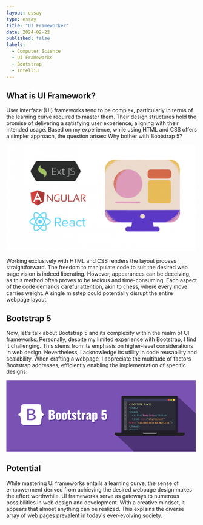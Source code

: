 ```yaml
---
layout: essay
type: essay
title: "UI Frameworker"
date: 2024-02-22
published: false
labels:
  - Computer Science
  - UI Frameworks
  - Bootstrap
  - IntelliJ
---
```

## What is UI Framework?

User interface (UI) frameworks tend to be complex, particularly in terms of the learning curve required to master them. Their design structures hold the promise of delivering a satisfying user experience, aligning with their intended usage. Based on my experience, while using HTML and CSS offers a simpler approach, the question arises: Why bother with Bootstrap 5?

<div class="text-center p-4">
  <img width="500px" src="/img/UI.png" class="img-thumbnail" >
</div>

Working exclusively with HTML and CSS renders the layout process straightforward. The freedom to manipulate code to suit the desired web page vision is indeed liberating. However, appearances can be deceiving, as this method often proves to be tedious and time-consuming. Each aspect of the code demands careful attention, akin to chess, where every move carries weight. A single misstep could potentially disrupt the entire webpage layout.

## Bootstrap 5

Now, let's talk about Bootstrap 5 and its complexity within the realm of UI frameworks. Personally, despite my limited experience with Bootstrap, I find it challenging. This stems from its emphasis on higher-level considerations in web design. Nevertheless, I acknowledge its utility in code reusability and scalability. When crafting a webpage, I appreciate the multitude of factors Bootstrap addresses, efficiently enabling the implementation of specific designs.

 
<div class="text-center p-4">
  <img width="500px" src="/img/bootstrap.png" class="img-thumbnail" >
</div>

## Potential

While mastering UI frameworks entails a learning curve, the sense of empowerment derived from achieving the desired webpage design makes the effort worthwhile. UI frameworks serve as gateways to numerous possibilities in web design and development. With a creative mindset, it appears that almost anything can be realized. This explains the diverse array of web pages prevalent in today's ever-evolving society.



